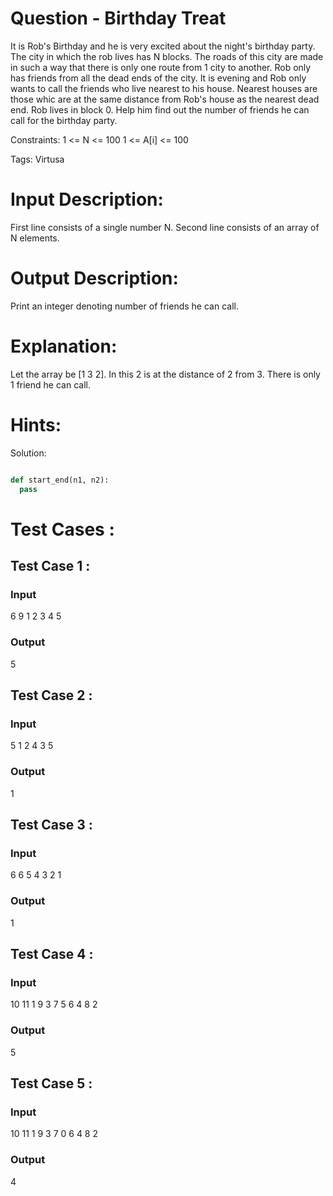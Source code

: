 # Question - Birthday Treat
It is Rob's Birthday and he is very excited about the night's birthday party. The city in which the rob lives has N blocks. The roads of this city are made in such a way that there is only one route from 1 city to another. Rob only has friends from all the dead ends of the city.
It is evening and Rob only wants to call the friends who live nearest to his house. Nearest houses are those whic are at the same distance from Rob's house as the nearest dead end.
Rob lives in block 0. Help him find out the number of friends he can call for the birthday party.

Constraints:
1 <= N <= 100
1 <= A[i] <= 100

Tags:
Virtusa

# Input Description:
First line consists of a single number N.
Second line consists of an array of N elements.

# Output Description:
Print an integer denoting number of friends he can call.

# Explanation:
Let the array be [1 3 2]. In this 2 is at the distance of 2 from 3. There is only 1 friend he can call.

# Hints:


Solution:

```python

def start_end(n1, n2):
  pass

```

# Test Cases :
## Test Case 1 :
### Input
6
9 1 2 3 4 5
### Output
5


## Test Case 2 :
### Input
5
1 2 4 3 5
### Output
1


## Test Case 3 :
### Input
6
6 5 4 3 2 1
### Output
1

## Test Case 4 :
### Input
10
11 1 9 3 7 5 6 4 8 2
### Output
5


## Test Case 5 :
### Input
10
11 1 9 3 7 0 6 4 8 2
### Output
4
